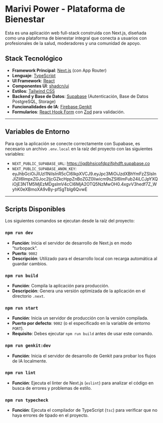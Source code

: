 # Marivi Power - Plataforma de Bienestar

Esta es una aplicación web full-stack construida con Next.js, diseñada como una plataforma de bienestar integral que conecta a usuarios con profesionales de la salud, moderadores y una comunidad de apoyo.

## Stack Tecnológico

- **Framework Principal**: [Next.js](https://nextjs.org/) (con App Router)
- **Lenguaje**: [TypeScript](https://www.typescriptlang.org/)
- **UI Framework**: [React](https://react.dev/)
- **Componentes UI**: [shadcn/ui](https://ui.shadcn.com/)
- **Estilos**: [Tailwind CSS](https://tailwindcss.com/)
- **Backend y Base de Datos**: [Supabase](https://supabase.com/) (Autenticación, Base de Datos PostgreSQL, Storage)
- **Funcionalidades de IA**: [Firebase Genkit](https://firebase.google.com/docs/genkit)
- **Formularios**: [React Hook Form](https://react-hook-form.com/) con [Zod](https://zod.dev/) para validación.

---

## Variables de Entorno

Para que la aplicación se conecte correctamente con Supabase, es necesario un archivo `.env.local` en la raíz del proyecto con las siguientes variables:

- `NEXT_PUBLIC_SUPABASE_URL`: https://jqdbhsicpfdpzifphdft.supabase.co
- `NEXT_PUBLIC_SUPABASE_ANON_KEY`: eyJhbGciOiJIUzI1NiIsInR5cCI6IkpXVCJ9.eyJpc3MiOiJzdXBhYmFzZSIsInJlZiI6ImpxZGJoc2ljcGZkcHppZnBoZGZ0Iiwicm9sZSI6ImFub24iLCJpYXQiOjE3NTM5MjEzMDgsImV4cCI6MjA2OTQ5NzMwOH0.4xgvV3hedf7Z_WyhK0eXBmoXA9vBy-pfSgTblg6QvwE

---

## Scripts Disponibles

Los siguientes comandos se ejecutan desde la raíz del proyecto:

### `npm run dev`

- **Función**: Inicia el servidor de desarrollo de Next.js en modo "turbopack".
- **Puerto**: `9002`
- **Descripción**: Utilizado para el desarrollo local con recarga automática al guardar cambios.

### `npm run build`

- **Función**: Compila la aplicación para producción.
- **Descripción**: Genera una versión optimizada de la aplicación en el directorio `.next`.

### `npm run start`

- **Función**: Inicia un servidor de producción con la versión compilada.
- **Puerto por defecto**: `9002` (o el especificado en la variable de entorno `PORT`).
- **Requisito**: Debes ejecutar `npm run build` antes de usar este comando.

### `npm run genkit:dev`

- **Función**: Inicia el servidor de desarrollo de Genkit para probar los flujos de IA localmente.

### `npm run lint`

- **Función**: Ejecuta el linter de Next.js (`eslint`) para analizar el código en busca de errores y problemas de estilo.

### `npm run typecheck`

- **Función**: Ejecuta el compilador de TypeScript (`tsc`) para verificar que no haya errores de tipado en el proyecto.
